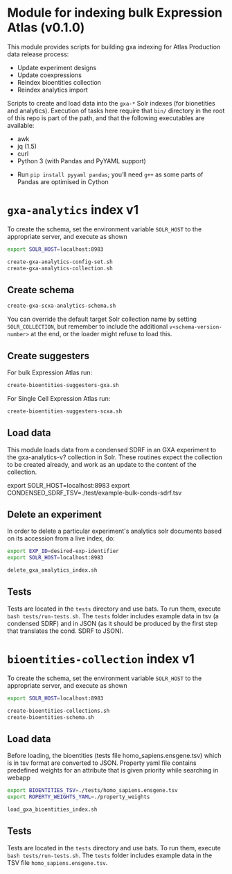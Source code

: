 # Module for indexing bulk Expression Atlas (v0.1.0)

This module provides scripts for building gxa indexing for Atlas Production data release process:

- Update experiment designs
- Update coexpressions
- Reindex bioentities collection
- Reindex analytics import

Scripts to create and load data into the `gxa-*` Solr indexes (for bionetities and analytics). Execution of tasks here require that `bin/` directory in the root of this repo is part of the path, and that the following executables are available:

- awk
- jq (1.5)
- curl
- Python 3 (with Pandas and PyYAML support)

* Run `pip install pyyaml pandas`; you’ll need `g++` as some parts of Pandas are optimised in Cython

# `gxa-analytics` index v1

To create the schema, set the environment variable `SOLR_HOST` to the appropriate server, and execute as shown

```bash
export SOLR_HOST=localhost:8983

create-gxa-analytics-config-set.sh
create-gxa-analytics-collection.sh
```

## Create schema
```bash
create-gxa-scxa-analytics-schema.sh
```

You can override the default target Solr collection name by setting `SOLR_COLLECTION`, but remember to include the additional `v<schema-version-number>` at the end, or the loader might refuse to load this.

## Create suggesters
For bulk Expression Atlas run:
```bash
create-bioentities-suggesters-gxa.sh
```

For Single Cell Expression Atlas run:
```bash
create-bioentities-suggesters-scxa.sh
```

## Load data
This module loads data from a condensed SDRF in an GXA experiment to the gxa-analytics-v? collection in Solr. These routines expect the collection to be created already, and work as an update to the content of the collection.

export SOLR_HOST=localhost:8983
export CONDENSED_SDRF_TSV=./test/example-bulk-conds-sdrf.tsv


## Delete an experiment
In order to delete a particular experiment's analytics solr documents based on its accession from a live index, do:

```bash
export EXP_ID=desired-exp-identifier
export SOLR_HOST=localhost:8983

delete_gxa_analytics_index.sh
```

## Tests
Tests are located in the `tests` directory and use bats. To run them, execute `bash tests/run-tests.sh`. The `tests` folder includes example data in tsv (a condensed SDRF) and in JSON (as it should be produced by the first step that translates the cond. SDRF to JSON).


# `bioentities-collection` index v1

To create the schema, set the environment variable `SOLR_HOST` to the appropriate server, and execute as shown

```bash
export SOLR_HOST=localhost:8983

create-bioentities-collections.sh
create-bioentities-schema.sh
```
## Load data
Before loading, the bioentities (tests file homo_sapiens.ensgene.tsv) which is in tsv format are converted to JSON. Property yaml file contains predefined weights for an attribute that is given priority while searching in webapp

```bash
export BIOENTITIES_TSV=./tests/homo_sapiens.ensgene.tsv
export ROPERTY_WEIGHTS_YAML=./property_weights

load_gxa_bioentities_index.sh

```

## Tests
Tests are located in the `tests` directory and use bats. To run them, execute `bash tests/run-tests.sh`. The `tests` folder includes example data in the TSV file `homo_sapiens.ensgene.tsv`.
